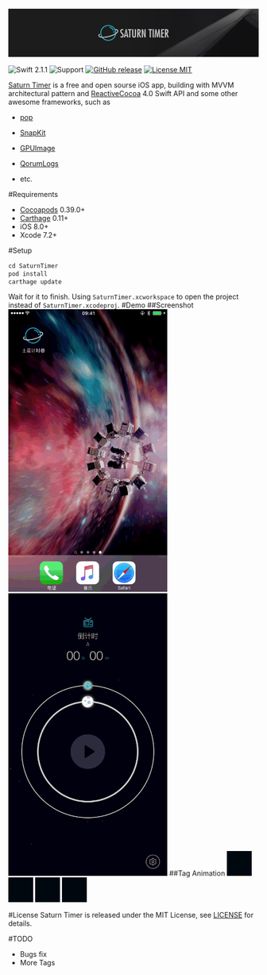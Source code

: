 
![](https://raw.githubusercontent.com/ninewine/ninewine.github.io/master/assets/saturntimer/image/saturntimer-banner.jpg)

![Swift 2.1.1](https://img.shields.io/badge/Swift-2.1.1-orange.svg) 
![Support](https://img.shields.io/badge/platform-iOS%208.0%2B-ff69b4.svg)
[![GitHub release](https://img.shields.io/github/release/ninewine/SaturnTimer.svg)](https://github.com/ninewine/SaturnTimer/releases)
[![License MIT](https://img.shields.io/badge/license-MIT-green.svg?style=flat)](https://github.com/ninewine/SaturnTimer/blob/master/LICENSE)

[Saturn Timer](https://itunes.apple.com/cn/app/id1089182083) is a free and open sourse iOS app, building with MVVM architectural pattern and [ReactiveCocoa](https://github.com/ReactiveCocoa/ReactiveCocoa) 4.0 Swift API and some other awesome frameworks, such as 

- [pop](https://github.com/facebook/pop)

- [SnapKit](https://github.com/SnapKit/SnapKit)

- [GPUImage](https://github.com/BradLarson/GPUImage)

- [QorumLogs](https://github.com/goktugyil/QorumLogs)

- etc.

#Requirements
- [Cocoapods](https://github.com/CocoaPods/CocoaPods) 0.39.0+
- [Carthage](https://github.com/Carthage/Carthage) 0.11+
- iOS 8.0+ 
- Xcode 7.2+


#Setup
``` 
cd SaturnTimer
pod install
carthage update
```
Wait for it to finish. Using `SaturnTimer.xcworkspace` to open the project instead of `SaturnTimer.xcodeproj`.
#Demo
##Screenshot
![](https://raw.githubusercontent.com/ninewine/ninewine.github.io/master/assets/saturntimer/image/saturntimer1.gif)  ![](https://raw.githubusercontent.com/ninewine/ninewine.github.io/master/assets/saturntimer/image/saturntimer2.gif)
##Tag Animation
![image](https://raw.githubusercontent.com/ninewine/ninewine.github.io/master/assets/saturntimer/image/tag-saturn.gif)  ![image](https://raw.githubusercontent.com/ninewine/ninewine.github.io/master/assets/saturntimer/image/tag-sandglass.gif)  ![image](https://raw.githubusercontent.com/ninewine/ninewine.github.io/master/assets/saturntimer/image/tag-tv.gif)  ![image](https://raw.githubusercontent.com/ninewine/ninewine.github.io/master/assets/saturntimer/image/tag-plate.gif)

#License
Saturn Timer is released under the MIT License, see [LICENSE](https://github.com/ninewine/SaturnTimer/blob/master/LICENSE.md) for details.

#TODO
- Bugs fix
- More Tags


